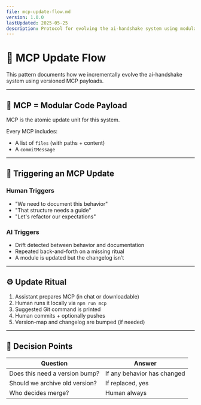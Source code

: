 ```yaml
---
file: mcp-update-flow.md
version: 1.0.0
lastUpdated: 2025-05-25
description: Protocol for evolving the ai-handshake system using modular code payloads (MCP).
---
```


# 🔄 MCP Update Flow

This pattern documents how we incrementally evolve the ai-handshake system using versioned MCP payloads.

---

## 🧩 MCP = Modular Code Payload

MCP is the atomic update unit for this system.

Every MCP includes:
- A list of `files` (with paths + content)
- A `commitMessage`

---

## 🧭 Triggering an MCP Update

### Human Triggers
- "We need to document this behavior"
- "That structure needs a guide"
- "Let's refactor our expectations"

### AI Triggers
- Drift detected between behavior and documentation
- Repeated back-and-forth on a missing ritual
- A module is updated but the changelog isn’t

---

## ⚙️ Update Ritual

1. Assistant prepares MCP (in chat or downloadable)
2. Human runs it locally via `npm run mcp`
3. Suggested Git command is printed
4. Human commits + optionally pushes
5. Version-map and changelog are bumped (if needed)

---

## 🚦 Decision Points

| Question                        | Answer                       |
|---------------------------------|-------------------------------|
| Does this need a version bump? | If any behavior has changed  |
| Should we archive old version? | If replaced, yes             |
| Who decides merge?             | Human always                 |

